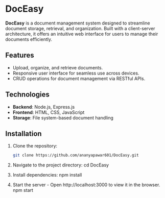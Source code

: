 # DocEasy

**DocEasy** is a document management system designed to streamline document storage, retrieval, and organization. Built with a client-server architecture, it offers an intuitive web interface for users to manage their documents efficiently.

## Features
- Upload, organize, and retrieve documents.
- Responsive user interface for seamless use across devices.
- CRUD operations for document management via RESTful APIs.

## Technologies
- **Backend**: Node.js, Express.js
- **Frontend**: HTML, CSS, JavaScript
- **Storage**: File system-based document handling

## Installation
1. Clone the repository:
   ```bash
   git clone https://github.com/ananyapawar601/DocEasy.git

2. Navigate to the project directory:
   cd DocEasy

3. Install dependencies:
   npm install

4. Start the server - Open http://localhost:3000 to view it in the browser.
   npm start
